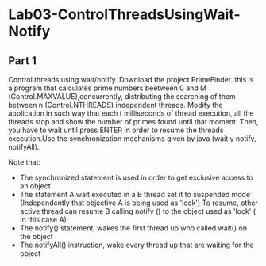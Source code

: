 # Lab03-ControlThreadsUsingWait-Notify
## Part 1
Control threads using wait/notify.
Download the project PrimeFinder. this is a program that calculates prime numbers beetween 0 and M (Control.MAXVALUE),concurrently, distributing the searching of them between n (Control.NTHREADS) independent threads.
Modify the application in such way that each t milliseconds of thread execution, all the threads stop and show the number of primes found until that moment. Then, you have to wait until press ENTER in order to resume the threads execution.Use the synchronization mechanisms given by java (wait y notify, notifyAll).

Note that:
- The synchronized statement is used in order to get exclusive access to an object
- The statement A.wait executed in a B thread set it to suspended mode (Independently that objective A is being used as 'lock') To resume, other active thread can resume B calling notify () to the object used as 'lock' ( in this case A)
- The notify() statement, wakes the first thread  up who called wait() on the object
- The notifyAll() instruction, wake  every thread up that are waiting for the object

